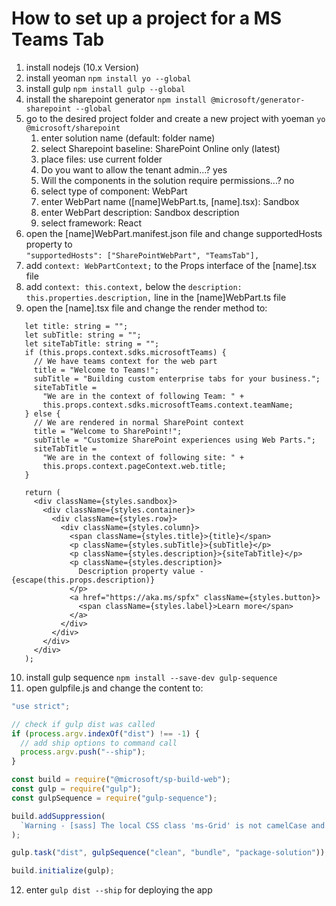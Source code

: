 # How to set up a project for a MS Teams Tab

1. install nodejs (10.x Version)
2. install yeoman `npm install yo --global`
3. install gulp `npm install gulp --global`
4. install the sharepoint generator `npm install @microsoft/generator-sharepoint --global`
5. go to the desired project folder and create a new project with yoeman `yo @microsoft/sharepoint`
   1. enter solution name (default: folder name)
   2. select Sharepoint baseline: SharePoint Online only (latest)
   3. place files: use current folder
   4. Do you want to allow the tenant admin...? yes
   5. Will the components in the solution require permissions...? no
   6. select type of component: WebPart
   7. enter WebPart name ([name]WebPart.ts, [name].tsx):  Sandbox
   8. enter WebPart description: Sandbox description
   9. select framework: React
6. open the [name]WebPart.manifest.json file and change supportedHosts property to  
`"supportedHosts": ["SharePointWebPart", "TeamsTab"],`
7. add `context: WebPartContext;` to the Props interface of the [name].tsx file
8. add `context: this.context,` below the `description: this.properties.description,` line in the [name]WebPart.ts file
9. open the [name].tsx file and change the render method to:
 ~~~tsx
    let title: string = "";
    let subTitle: string = "";
    let siteTabTitle: string = "";
    if (this.props.context.sdks.microsoftTeams) {
      // We have teams context for the web part
      title = "Welcome to Teams!";
      subTitle = "Building custom enterprise tabs for your business.";
      siteTabTitle =
        "We are in the context of following Team: " +
        this.props.context.sdks.microsoftTeams.context.teamName;
    } else {
      // We are rendered in normal SharePoint context
      title = "Welcome to SharePoint!";
      subTitle = "Customize SharePoint experiences using Web Parts.";
      siteTabTitle =
        "We are in the context of following site: " +
        this.props.context.pageContext.web.title;
    }

    return (
      <div className={styles.sandbox}>
        <div className={styles.container}>
          <div className={styles.row}>
            <div className={styles.column}>
              <span className={styles.title}>{title}</span>
              <p className={styles.subTitle}>{subTitle}</p>
              <p className={styles.description}>{siteTabTitle}</p>
              <p className={styles.description}>
                Description property value - {escape(this.props.description)}
              </p>
              <a href="https://aka.ms/spfx" className={styles.button}>
                <span className={styles.label}>Learn more</span>
              </a>
            </div>
          </div>
        </div>
      </div>
    );
~~~
10. install gulp sequence `npm install --save-dev gulp-sequence`
11. open gulpfile.js and change the content to:
~~~js
"use strict";

// check if gulp dist was called
if (process.argv.indexOf("dist") !== -1) {
  // add ship options to command call
  process.argv.push("--ship");
}

const build = require("@microsoft/sp-build-web");
const gulp = require("gulp");
const gulpSequence = require("gulp-sequence");

build.addSuppression(
  `Warning - [sass] The local CSS class 'ms-Grid' is not camelCase and will not be type-safe.`
);

gulp.task("dist", gulpSequence("clean", "bundle", "package-solution"));

build.initialize(gulp);
~~~

12. enter `gulp dist --ship` for deploying the app
